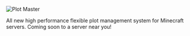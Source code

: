 ![Plot Master](http://i.imgur.com/oafXMbV.png)

All new high performance flexible plot management system for Minecraft servers. Coming soon to a server near you!
